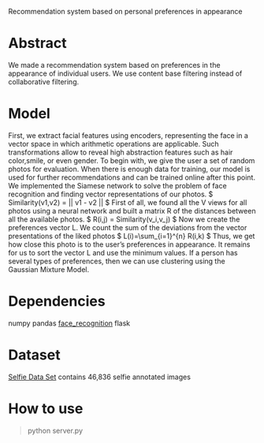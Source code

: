 ﻿Recommendation system based on personal preferences in appearance
# Abstract
We made a recommendation system based on preferences in the appearance of individual users. We use content base filtering instead of collaborative filtering.
# Model
First, we extract facial features using encoders, representing the face in a vector space in which arithmetic operations are applicable. Such transformations allow to reveal high abstraction features such as hair color,smile, or even gender.
To begin with, we give the user a set of random photos for evaluation. When there is enough data for training, our model is used for further recommendations and can be trained online after this point. We implemented the Siamese network to solve the problem of face recognition and finding vector representations of our photos.
$ Similarity(v1,v2) = || v1  - v2 || $
First of all, we found all the V views for all photos using a neural network and built a matrix R of the distances between all the available photos.
$ R(i,j) = Similarity(v_i,v_j) $
Now we create the preferences vector L. We count the sum of the deviations from the vector presentations of the liked photos
$ L(i)=\sum_{i=1}^{n} R(i,k) $
Thus, we get how close this photo is to the user’s preferences in appearance. It remains for us to sort the vector L and use the minimum values.
If a person has several types of preferences, then we can use clustering using the Gaussian Mixture Model.
# Dependencies
numpy
pandas
[face_recognition](https://github.com/ageitgey/face_recognition)
flask
# Dataset
[Selfie Data Set](https://www.crcv.ucf.edu/data/Selfie/) contains 46,836 selfie annotated images
# How to use
> python server.py